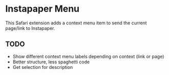# Instapaper Menu
This Safari extension adds a context menu item to send the current page/link to Instapaper.

## TODO
- Show different context menu labels depending on context (link or page)
- Better structure, less spaghetti code
- Get selection for description
